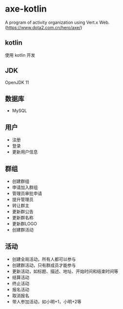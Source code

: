 # axe-kotlin
 A program of activity organization using Vert.x Web. (https://www.dota2.com.cn/hero/axe/)

## kotlin

使用 kotlin 开发

## JDK

OpenJDK 11

## 数据库

 - MySQL

## 用户

- 注册
- 登录
- 更新用户信息

## 群组

- 创建群组
- 申请加入群组
- 管理员审批申请
- 提升管理员
- 转让群主
- 更新群公告
- 更新群名称
- 更新群LOGO
- 创建群活动

## 活动

- 创建全局活动，所有人都可以参与
- 创建群活动，只有群成员才能参与
- 更新活动，如标题、描述、地址、开始时间和结束时间等
- 结算活动
- 终止活动
- 报名活动
- 取消报名
- 带人参加活动，如小明+1，小明+2等


